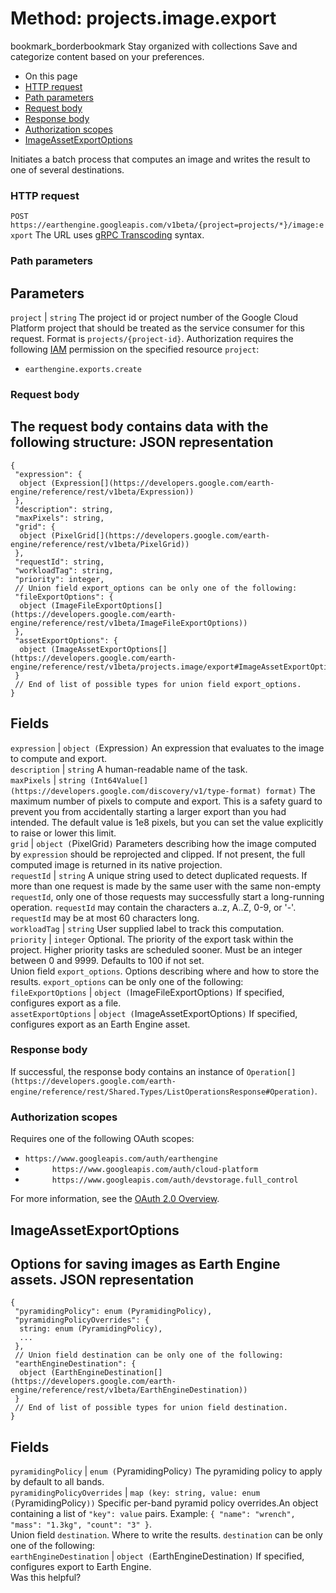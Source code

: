  
#  Method: projects.image.export
bookmark_borderbookmark Stay organized with collections  Save and categorize content based on your preferences.
  * On this page
  * [HTTP request](https://developers.google.com/earth-engine/reference/rest/v1beta/projects.image/export#http-request)
  * [Path parameters](https://developers.google.com/earth-engine/reference/rest/v1beta/projects.image/export#path-parameters)
  * [Request body](https://developers.google.com/earth-engine/reference/rest/v1beta/projects.image/export#request-body)
  * [Response body](https://developers.google.com/earth-engine/reference/rest/v1beta/projects.image/export#response-body)
  * [Authorization scopes](https://developers.google.com/earth-engine/reference/rest/v1beta/projects.image/export#authorization-scopes)
  * [ImageAssetExportOptions](https://developers.google.com/earth-engine/reference/rest/v1beta/projects.image/export#imageassetexportoptions)


Initiates a batch process that computes an image and writes the result to one of several destinations.
### HTTP request
`POST https://earthengine.googleapis.com/v1beta/{project=projects/*}/image:export`
The URL uses [gRPC Transcoding](https://google.aip.dev/127) syntax.
### Path parameters
Parameters  
---  
`project` |  `string` The project id or project number of the Google Cloud Platform project that should be treated as the service consumer for this request. Format is `projects/{project-id}`. Authorization requires the following [IAM](https://cloud.google.com/iam/docs/) permission on the specified resource `project`:
  * `earthengine.exports.create`

  
### Request body
The request body contains data with the following structure:
JSON representation  
---  
```
{
 "expression": {
  object (Expression[](https://developers.google.com/earth-engine/reference/rest/v1beta/Expression))
 },
 "description": string,
 "maxPixels": string,
 "grid": {
  object (PixelGrid[](https://developers.google.com/earth-engine/reference/rest/v1beta/PixelGrid))
 },
 "requestId": string,
 "workloadTag": string,
 "priority": integer,
 // Union field export_options can be only one of the following:
 "fileExportOptions": {
  object (ImageFileExportOptions[](https://developers.google.com/earth-engine/reference/rest/v1beta/ImageFileExportOptions))
 },
 "assetExportOptions": {
  object (ImageAssetExportOptions[](https://developers.google.com/earth-engine/reference/rest/v1beta/projects.image/export#ImageAssetExportOptions))
 }
 // End of list of possible types for union field export_options.
}
```
  
Fields  
---  
`expression` |  `object (`Expression[](https://developers.google.com/earth-engine/reference/rest/v1beta/Expression)`)` An expression that evaluates to the image to compute and export.  
`description` |  `string` A human-readable name of the task.  
`maxPixels` |  `string (Int64Value[](https://developers.google.com/discovery/v1/type-format) format)` The maximum number of pixels to compute and export. This is a safety guard to prevent you from accidentally starting a larger export than you had intended. The default value is 1e8 pixels, but you can set the value explicitly to raise or lower this limit.  
`grid` |  `object (`PixelGrid[](https://developers.google.com/earth-engine/reference/rest/v1beta/PixelGrid)`)` Parameters describing how the image computed by `expression` should be reprojected and clipped. If not present, the full computed image is returned in its native projection.  
`requestId` |  `string` A unique string used to detect duplicated requests. If more than one request is made by the same user with the same non-empty `requestId`, only one of those requests may successfully start a long-running operation. `requestId` may contain the characters a..z, A..Z, 0-9, or '-'. `requestId` may be at most 60 characters long.  
`workloadTag` |  `string` User supplied label to track this computation.  
`priority` |  `integer` Optional. The priority of the export task within the project. Higher priority tasks are scheduled sooner. Must be an integer between 0 and 9999. Defaults to 100 if not set.  
Union field `export_options`. Options describing where and how to store the results. `export_options` can be only one of the following:  
`fileExportOptions` |  `object (`ImageFileExportOptions[](https://developers.google.com/earth-engine/reference/rest/v1beta/ImageFileExportOptions)`)` If specified, configures export as a file.  
`assetExportOptions` |  `object (`ImageAssetExportOptions[](https://developers.google.com/earth-engine/reference/rest/v1beta/projects.image/export#ImageAssetExportOptions)`)` If specified, configures export as an Earth Engine asset.  
### Response body
If successful, the response body contains an instance of `Operation[](https://developers.google.com/earth-engine/reference/rest/Shared.Types/ListOperationsResponse#Operation)`.
### Authorization scopes
Requires one of the following OAuth scopes:
  * `https://www.googleapis.com/auth/earthengine`
  * `      https://www.googleapis.com/auth/cloud-platform`
  * `      https://www.googleapis.com/auth/devstorage.full_control`


For more information, see the [OAuth 2.0 Overview](https://developers.google.com/identity/protocols/OAuth2).
## ImageAssetExportOptions
Options for saving images as Earth Engine assets.
JSON representation  
---  
```
{
 "pyramidingPolicy": enum (PyramidingPolicy),
 "pyramidingPolicyOverrides": {
  string: enum (PyramidingPolicy),
  ...
 },
 // Union field destination can be only one of the following:
 "earthEngineDestination": {
  object (EarthEngineDestination[](https://developers.google.com/earth-engine/reference/rest/v1beta/EarthEngineDestination))
 }
 // End of list of possible types for union field destination.
}
```
  
Fields  
---  
`pyramidingPolicy` |  `enum (`PyramidingPolicy`)` The pyramiding policy to apply by default to all bands.  
`pyramidingPolicyOverrides` |  `map (key: string, value: enum (`PyramidingPolicy`))` Specific per-band pyramid policy overrides.An object containing a list of `"key": value` pairs. Example: `{ "name": "wrench", "mass": "1.3kg", "count": "3" }`.  
Union field `destination`. Where to write the results. `destination` can be only one of the following:  
`earthEngineDestination` |  `object (`EarthEngineDestination[](https://developers.google.com/earth-engine/reference/rest/v1beta/EarthEngineDestination)`)` If specified, configures export to Earth Engine.  
Was this helpful?
